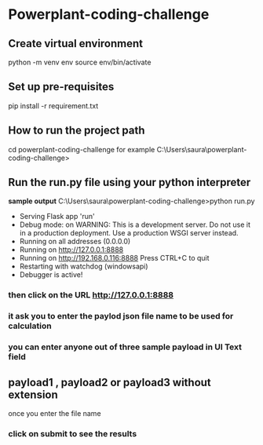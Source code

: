 # Powerplant-coding-challenge

## Create virtual environment

python -m venv env
source env/bin/activate

## Set up pre-requisites
pip install -r requirement.txt

## How to run the project path
cd powerplant-coding-challenge
for example
C:\Users\saura\powerplant-coding-challenge>

## Run the run.py file using your python interpreter

**sample output**
C:\Users\saura\powerplant-coding-challenge>python run.py
 * Serving Flask app 'run'
 * Debug mode: on
WARNING: This is a development server. Do not use it in a production deployment. Use a production WSGI server instead.
 * Running on all addresses (0.0.0.0)
 * Running on http://127.0.0.1:8888
 * Running on http://192.168.0.116:8888
Press CTRL+C to quit
 * Restarting with watchdog (windowsapi)
 * Debugger is active!

### then click on the URL http://127.0.0.1:8888
### it ask you to enter the paylod json file name to be used for calculation
### you can enter anyone out of three sample payload in UI Text field
## payload1 , payload2 or payload3  without extension

once you enter the file name 
### click on submit to see the results


